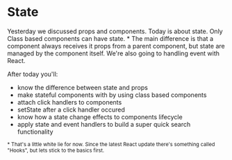# State

Yesterday we discussed props and components. Today is about state. Only Class based components can have state. * The main difference is that a component always receives it props from a parent component, but state are managed by the component itself. We're also going to handling event with React.

After today you'll:

* know the difference between state and props
* make stateful components with by using class based components
* attach click handlers to components
* setState after a click handler occured
* know how a state change effects to components lifecycle
* apply state and event handlers to build a super quick search functionality

<small>* That's a little white lie for now. Since the latest React update there's something called "Hooks", but lets stick to the basics first.</small>